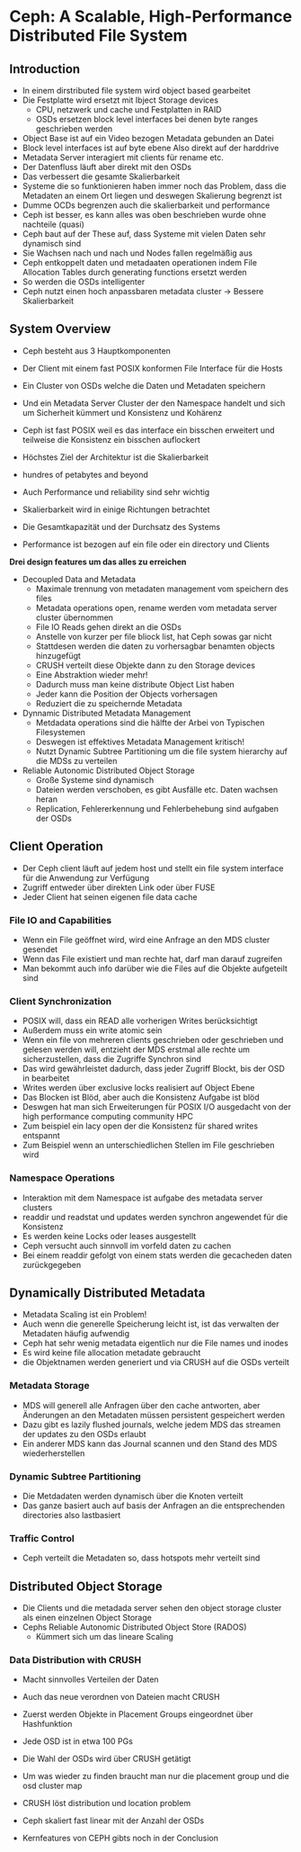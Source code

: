 Ceph: A Scalable, High-Performance Distributed File System
==========================================================
## Introduction
* In einem dirstributed file system wird object based gearbeitet
* Die Festplatte wird ersetzt mit Ibject Storage devices
	* CPU, netzwerk und cache und Festplatten in RAID
	* OSDs ersetzen block level interfaces bei denen byte ranges geschrieben 
	werden
* Object Base ist auf ein Video bezogen Metadata gebunden an Datei
* Block level interfaces ist auf byte ebene Also direkt auf der harddrive
* Metadata Server interagiert mit clients für rename etc.
* Der Datenfluss läuft aber direkt mit den OSDs
* Das verbessert die gesamte Skalierbarkeit
* Systeme die so funktionieren haben immer noch das Problem, dass die Metadaten
an einem Ort liegen und deswegen Skalierung begrenzt ist
* Dumme OCDs begrenzen auch die skalierbarkeit und performance
* Ceph ist besser, es kann alles was oben beschrieben wurde ohne nachteile 
(quasi)
* Ceph baut auf der These auf, dass Systeme mit vielen Daten sehr dynamisch sind
* Sie Wachsen nach und nach und Nodes fallen regelmäßig aus
* Ceph entkoppelt daten und metadaaten operationen indem File Allocation Tables
durch generating functions ersetzt werden
* So werden die OSDs intelligenter
* Ceph nutzt einen hoch anpassbaren metadata cluster -> Bessere Skalierbarkeit

## System Overview
* Ceph besteht aus 3 Hauptkomponenten
* Der Client mit einem fast POSIX konformen File Interface für die Hosts
* Ein Cluster von OSDs welche die Daten und Metadaten speichern
* Und ein Metadata Server Cluster der den Namespace handelt und sich um 
Sicherheit kümmert und Konsistenz und Kohärenz

* Ceph ist fast POSIX weil es das interface ein bisschen erweitert und teilweise
die Konsistenz ein bisschen auflockert
* Höchstes Ziel der Architektur ist die Skalierbarkeit
* hundres of petabytes and beyond
* Auch Performance und reliability sind sehr wichtig
* Skalierbarkeit wird in einige Richtungen betrachtet
* Die Gesamtkapazität und der Durchsatz des Systems
* Performance ist bezogen auf ein file oder ein directory und Clients

**Drei design features um das alles zu erreichen**
* Decoupled Data and Metadata
	* Maximale trennung von metadaten management vom speichern des files
	* Metadata operations open, rename werden vom metadata server cluster
	übernommen
	* File IO Reads gehen direkt an die OSDs
	* Anstelle von kurzer per file bliock list, hat Ceph sowas gar nicht
	* Stattdesen werden die daten zu vorhersagbar benamten objects hinzugefügt
	* CRUSH verteilt diese Objekte dann zu den Storage devices
	* Eine Abstraktion wieder mehr!
	* Dadurch muss man keine distribute Object List haben
	* Jeder kann die Position der Objects vorhersagen
	* Reduziert die zu speichernde Metadata
* Dynnamic Distributed Metadata Management
	* Metdadata operations sind die hälfte der Arbei von Typischen Filesystemen
	* Deswegen ist effektives Metadata Management kritisch!
	* Nutzt Dynamic Subtree Partitioning um die file system hierarchy auf die
	MDSs zu verteilen
* Reliable Autonomic Distributed Object Storage
	* Große Systeme sind dynamisch
	* Dateien werden verschoben, es gibt Ausfälle etc. Daten wachsen heran
	* Replication, Fehlererkennung und Fehlerbehebung sind aufgaben der OSDs

## Client Operation
* Der Ceph client läuft auf jedem host und stellt ein file system interface 
für die Anwendung zur Verfügung
* Zugriff entweder über direkten Link oder über FUSE
* Jeder Client hat seinen eigenen file data cache

### File IO and Capabilities
* Wenn ein File geöffnet wird, wird eine Anfrage an den MDS cluster gesendet
* Wenn das File existiert und man rechte hat, darf man darauf zugreifen
* Man bekommt auch info darüber wie die Files auf die Objekte aufgeteilt sind

### Client Synchronization
* POSIX will, dass ein READ alle vorherigen Writes berücksichtigt
* Außerdem muss ein write atomic sein
* Wenn ein file von mehreren clients geschrieben oder geschrieben und gelesen
werden will, entzieht der MDS erstmal alle rechte um sicherzustellen, dass
die Zugriffe Synchron sind
* Das wird gewährleistet dadurch, dass jeder Zugriff Blockt, bis der OSD in
bearbeitet
* Writes werden über exclusive locks realisiert auf Object Ebene
* Das Blocken ist Blöd, aber auch die Konsistenz Aufgabe ist blöd
* Deswgen hat man sich Erweiterungen für POSIX I/O ausgedacht von der 
high performance computing community HPC
* Zum beispiel ein lacy open der die Konsistenz für shared writes entspannt
* Zum Beispiel wenn an unterschiedlichen Stellen im File geschrieben wird

### Namespace Operations
* Interaktion mit dem Namespace ist aufgabe des metadata server clusters
* readdir und readstat und updates werden synchron angewendet für die Konsistenz
* Es werden keine Locks oder leases ausgestellt
* Ceph versucht auch sinnvoll im vorfeld daten zu cachen
* Bei einem readdir gefolgt von einem stats werden die gecacheden daten 
zurückgegeben

## Dynamically Distributed Metadata
* Metadata Scaling ist ein Problem!
* Auch wenn die generelle Speicherung leicht ist, ist das verwalten der 
Metadaten häufig aufwendig 
* Ceph hat sehr wenig metadata eigentlich nur die File names und inodes
* Es wird keine file allocation metadate gebraucht
* die Objektnamen werden generiert und via CRUSH auf die OSDs verteilt

### Metadata Storage
* MDS will generell alle Anfragen über den cache antworten, aber Änderungen an
den Metadaten müssen persistent gespeichert werden
* Dazu gibt es lazily flushed journals, welche jedem MDS das streamen der 
updates zu den OSDs erlaubt
* Ein anderer MDS kann das Journal scannen und den Stand des MDS 
wiederherstellen

### Dynamic Subtree Partitioning
* Die Metdadaten werden dynamisch über die Knoten verteilt
* Das ganze basiert auch auf basis der Anfragen an die entsprechenden 
directories also lastbasiert

### Traffic Control
*  Ceph verteilt die Metadaten so, dass hotspots mehr verteilt sind

## Distributed Object Storage
* Die Clients und die metadada server sehen den object storage cluster als einen
einzelnen Object Storage
* Cephs Reliable Autonomic Distributed Object Store (RADOS)
	* Kümmert sich um das lineare Scaling

### Data Distribution with CRUSH
* Macht sinnvolles Verteilen der Daten
* Auch das neue verordnen von Dateien macht CRUSH
* Zuerst werden Objekte in Placement Groups eingeordnet über Hashfunktion
* Jede OSD ist in etwa 100 PGs
* Die Wahl der OSDs wird über CRUSH getätigt
* Um was wieder zu finden braucht man nur die placement group und die osd cluster
map
* CRUSH löst distribution und location problem

* Ceph skaliert fast linear mit der Anzahl der OSDs

* Kernfeatures von CEPH gibts noch in der Conclusion
